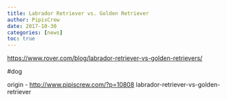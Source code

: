 ```yaml
---
title: Labrador Retriever vs. Golden Retriever
author: PipisCrew
date: 2017-10-30
categories: [news]
toc: true
---
```


https://www.rover.com/blog/labrador-retriever-vs-golden-retrievers/

#dog

origin - http://www.pipiscrew.com/?p=10808 labrador-retriever-vs-golden-retriever